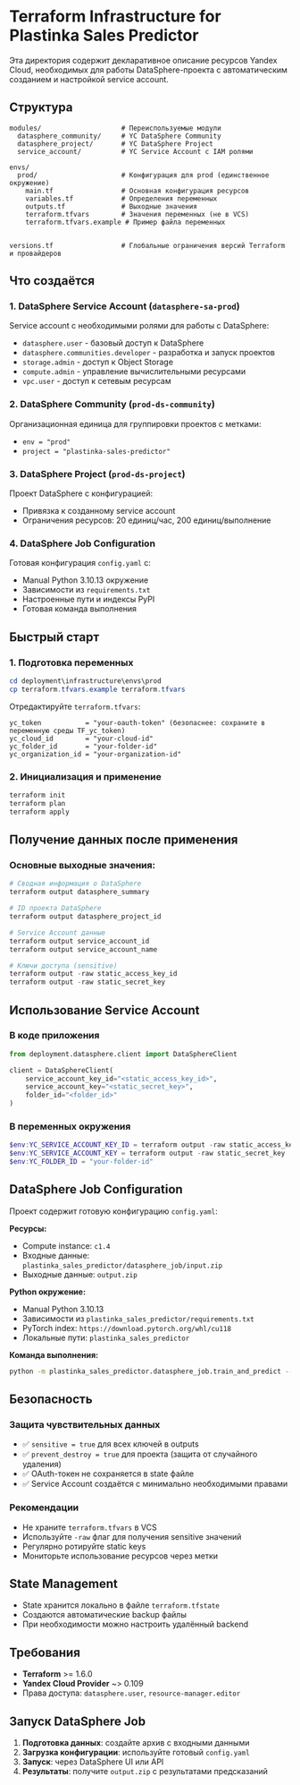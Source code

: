 # Terraform Infrastructure for Plastinka Sales Predictor

Эта директория содержит декларативное описание ресурсов Yandex Cloud, необходимых для работы DataSphere-проекта с автоматическим созданием и настройкой service account.

## Структура

```
modules/                    # Переиспользуемые модули
  datasphere_community/     # YC DataSphere Community
  datasphere_project/       # YC DataSphere Project  
  service_account/          # YC Service Account с IAM ролями

envs/
  prod/                     # Конфигурация для prod (единственное окружение)
    main.tf                 # Основная конфигурация ресурсов
    variables.tf            # Определения переменных
    outputs.tf              # Выходные значения
    terraform.tfvars        # Значения переменных (не в VCS)
    terraform.tfvars.example # Пример файла переменных


versions.tf                 # Глобальные ограничения версий Terraform и провайдеров
```

## Что создаётся

### 1. DataSphere Service Account (`datasphere-sa-prod`)
Service account с необходимыми ролями для работы с DataSphere:
- `datasphere.user` - базовый доступ к DataSphere
- `datasphere.communities.developer` - разработка и запуск проектов
- `storage.admin` - доступ к Object Storage
- `compute.admin` - управление вычислительными ресурсами
- `vpc.user` - доступ к сетевым ресурсам

### 2. DataSphere Community (`prod-ds-community`)
Организационная единица для группировки проектов с метками:
- `env = "prod"`
- `project = "plastinka-sales-predictor"`

### 3. DataSphere Project (`prod-ds-project`)
Проект DataSphere с конфигурацией:
- Привязка к созданному service account
- Ограничения ресурсов: 20 единиц/час, 200 единиц/выполнение


### 4. DataSphere Job Configuration
Готовая конфигурация `config.yaml` с:
- Manual Python 3.10.13 окружение
- Зависимости из `requirements.txt`
- Настроенные пути и индексы PyPI
- Готовая команда выполнения

## Быстрый старт

### 1. Подготовка переменных
```powershell
cd deployment\infrastructure\envs\prod
cp terraform.tfvars.example terraform.tfvars
```

Отредактируйте `terraform.tfvars`:
```hcl
yc_token           = "your-oauth-token" (безопаснее: сохраните в переменную среды TF_yc_token)
yc_cloud_id        = "your-cloud-id"
yc_folder_id       = "your-folder-id"
yc_organization_id = "your-organization-id"
```

### 2. Инициализация и применение
```powershell
terraform init
terraform plan
terraform apply
```

## Получение данных после применения

### Основные выходные значения:
```powershell
# Сводная информация о DataSphere
terraform output datasphere_summary

# ID проекта DataSphere
terraform output datasphere_project_id

# Service Account данные
terraform output service_account_id
terraform output service_account_name

# Ключи доступа (sensitive)
terraform output -raw static_access_key_id
terraform output -raw static_secret_key


```

## Использование Service Account

### В коде приложения
```python
from deployment.datasphere.client import DataSphereClient

client = DataSphereClient(
    service_account_key_id="<static_access_key_id>",
    service_account_key="<static_secret_key>",
    folder_id="<folder_id>"
)
```

### В переменных окружения
```powershell
$env:YC_SERVICE_ACCOUNT_KEY_ID = terraform output -raw static_access_key_id
$env:YC_SERVICE_ACCOUNT_KEY = terraform output -raw static_secret_key
$env:YC_FOLDER_ID = "your-folder-id"
```

## DataSphere Job Configuration

Проект содержит готовую конфигурацию `config.yaml`:

**Ресурсы:**
- Compute instance: `c1.4`
- Входные данные: `plastinka_sales_predictor/datasphere_job/input.zip`
- Выходные данные: `output.zip`

**Python окружение:**
- Manual Python 3.10.13
- Зависимости из `plastinka_sales_predictor/requirements.txt`
- PyTorch index: `https://download.pytorch.org/whl/cu118`
- Локальные пути: `plastinka_sales_predictor`

**Команда выполнения:**
```bash
python -m plastinka_sales_predictor.datasphere_job.train_and_predict --input ${INPUT} --output ${OUTPUT}
```

## Безопасность

### Защита чувствительных данных
- ✅ `sensitive = true` для всех ключей в outputs
- ✅ `prevent_destroy = true` для проекта (защита от случайного удаления)
- ✅ OAuth-токен не сохраняется в state файле
- ✅ Service Account создаётся с минимально необходимыми правами

### Рекомендации
- Не храните `terraform.tfvars` в VCS
- Используйте `-raw` флаг для получения sensitive значений
- Регулярно ротируйте static keys
- Мониторьте использование ресурсов через метки

## State Management

- State хранится локально в файле `terraform.tfstate`
- Создаются автоматические backup файлы
- При необходимости можно настроить удалённый backend

## Требования

- **Terraform** >= 1.6.0
- **Yandex Cloud Provider** ~> 0.109
- Права доступа: `datasphere.user`, `resource-manager.editor`


## Запуск DataSphere Job

1. **Подготовка данных**: создайте архив с входными данными
2. **Загрузка конфигурации**: используйте готовый `config.yaml`
3. **Запуск**: через DataSphere UI или API
4. **Результаты**: получите `output.zip` с результатами предсказаний 
